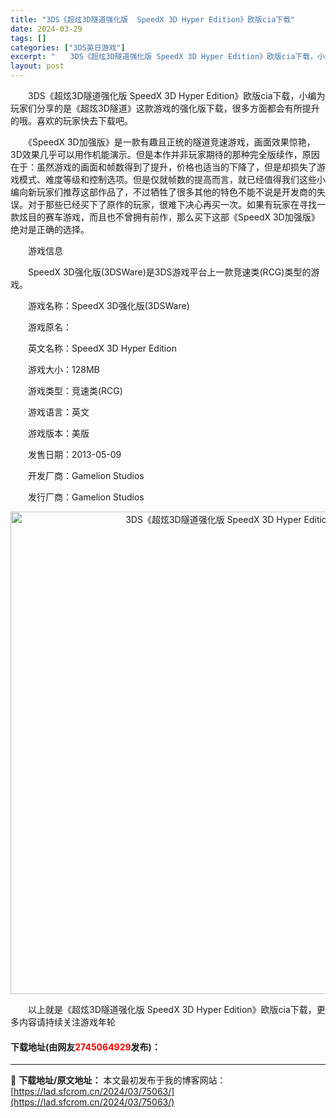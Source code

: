 ```yaml
---
title: "3DS《超炫3D隧道强化版  SpeedX 3D Hyper Edition》欧版cia下载"
date: 2024-03-29
tags: []
categories: ["3DS英日游戏"]
excerpt: "　　3DS《超炫3D隧道强化版 SpeedX 3D Hyper Edition》欧版cia下载，小编为玩家们分享的是《超炫3D隧道》这款游戏的强化版下载，很多方面都会有所提升的哦。喜欢的玩家快去下载吧。 　　《SpeedX 3D加强版》是一款有趣且正统的隧道竞速游戏，画面效果惊艳，3D效果几乎可以用&hellip;"
layout: post
---
```


 <p>　　3DS《超炫3D隧道强化版 SpeedX 3D Hyper Edition》欧版cia下载，小编为玩家们分享的是《超炫3D隧道》这款游戏的强化版下载，很多方面都会有所提升的哦。喜欢的玩家快去下载吧。</p> <p>　　《SpeedX 3D加强版》是一款有趣且正统的隧道竞速游戏，画面效果惊艳，3D效果几乎可以用作机能演示。但是本作并非玩家期待的那种完全版续作，原因在于：虽然游戏的画面和帧数得到了提升，价格也适当的下降了，但是却损失了游戏模式、难度等级和控制选项。但是仅就帧数的提高而言，就已经值得我们这些小编向新玩家们推荐这部作品了，不过牺牲了很多其他的特色不能不说是开发商的失误。对于那些已经买下了原作的玩家，很难下决心再买一次。如果有玩家在寻找一款炫目的赛车游戏，而且也不曾拥有前作，那么买下这部《SpeedX 3D加强版》绝对是正确的选择。</p> <p>　　游戏信息</p> <p>　　SpeedX 3D强化版(3DSWare)是3DS游戏平台上一款竞速类(RCG)类型的游戏。</p> <p>　　游戏名称：SpeedX 3D强化版(3DSWare)</p> <p>　　游戏原名：</p> <p>　　英文名称：SpeedX 3D Hyper Edition</p> <p>　　游戏大小：128MB</p> <p>　　游戏类型：竞速类(RCG)</p> <p>　　游戏语言：英文</p> <p>　　游戏版本：美版</p> <p>　　发售日期：2013-05-09</p> <p>　　开发厂商：Gamelion Studios</p> <p>　　发行厂商：Gamelion Studios</p> <p align="center"><img align="" border="0" src="https://lad.sfcrom.cn/wp-content/uploads/2024/03/20240329_66063404256d9.jpg" width="772" alt="3DS《超炫3D隧道强化版  SpeedX 3D Hyper Edition》欧版cia下载" /></p> <p>　　以上就是《超炫3D隧道强化版 SpeedX 3D Hyper Edition》欧版cia下载，更多内容请持续关注游戏年轮</p> <p><h4>下载地址(由网友<font color="red">2745064929</font>发布)：</h4></p> 

---
📖 **下载地址/原文地址：** 本文最初发布于我的博客网站：[https://lad.sfcrom.cn/2024/03/75063/](https://lad.sfcrom.cn/2024/03/75063/)
